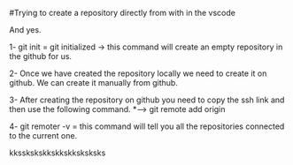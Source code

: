 #Trying to create a repository directly from with in the vscode

And yes.

1- git init = git initialized -> this command will create an empty repository in the github for us.

2- Once we have created the repository locally we need to create it on github. We can create it manually from github.

3- After creating the repository on github you need to copy the ssh link and then use the following command.
    *--> git remote add origin <url>

4- git remoter -v = this command will tell you all the repositories connected to the current one.

kksskskskkskkskksksksks


